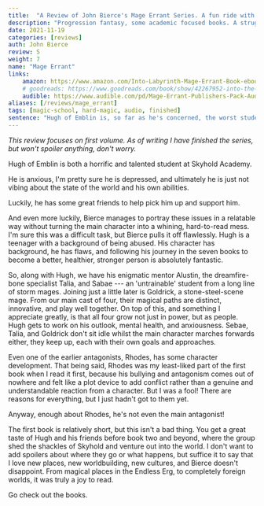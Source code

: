 ```yaml
---
title:  "A Review of John Bierce's Mage Errant Series. A fun ride with a likeable cast."
description: "Progression fantasy, some academic focused books. A struggling protagonist gets dragged into adventure. Characters are people who grow both in power, abilities, and as people. I appreciate this a lot."
date: 2021-11-19
categories: [reviews]
auth: John Bierce
review: S
weight: 7
name: "Mage Errant"
links:
    amazon: https://www.amazon.com/Into-Labyrinth-Mage-Errant-Book-ebook/dp/B07J675X2C
    # goodreads: https://www.goodreads.com/book/show/42267952-into-the-labyrinth
    audible: https://www.audible.com/pd/Mage-Errant-Publishers-Pack-Audiobook/1774240130
aliases: [/reviews/mage_errant]
tags: [magic-school, hard-magic, audio, finished]
sentence: "Hugh of Emblin is, so far as he's concerned, the worst student that the Academy at Skyhold has ever seen."
---
```


*This review focuses on first volume. As of writing I have finished the series, but won't spoiler anything, don't worry.*

Hugh of Emblin is both a horrific and talented student at Skyhold Academy. 

He is anxious, I'm pretty sure he is depressed, and ultimately he is just not vibing about the state of the world and his own abilities.

Luckily, he has some great friends to help pick him up and support him.

And even more luckily, Bierce manages to portray these issues in a relatable way without turning the main character into a whining, hard-to-read mess. I'm sure this was a difficult task, but Bierce pulls it off flawlessly. Hugh is a teenager with a background of being abused. His character has background, he has flaws, and following his journey in the seven books to become a better, healthier, stronger person is absolutely fantastic.

So, along with Hugh, we have his enigmatic mentor Alustin, the dreamfire-bone specialist Talia, and Sabae --- an 'untrainable' student from a long line of storm mages. Joining just a little later is Goldrick, a stone-steel-scene mage. From our main cast of four, their magical paths are distinct, innovative, and play well together. On top of this, and something I appreciate greatly, is that all four grow not just in power, but as people. Hugh gets to work on his outlook, mental health, and anxiousness. Sebae, Talia, and Goldrick don't sit idle whilst the main character marches forwards either, they keep up, each with their own goals and approaches.

Even one of the earlier antagonists, Rhodes, has some character development. That being said, Rhodes was my least-liked part of the first book when I read it first, because his bullying and antagonism comes out of nowhere and felt like a plot device to add conflict rather than a genuine and understandable reaction from a character. But I was a fool! There are reasons for everything, but I just hadn't got to them yet.

Anyway, enough about Rhodes, he's not even the main antagonist!

The first book is relatively short, but this isn't a bad thing. You get a great taste of Hugh and his friends before book two and beyond, where the group shed the shackles of Skyhold and venture out into the world. I don't want to add spoilers about where they go or what happens, but suffice it to say that I love new places, new worldbuilding, new cultures, and Bierce doesn't disappoint. From magical places in the Endless Erg, to completely foreign worlds, it was truly a joy to read.

Go check out the books.
